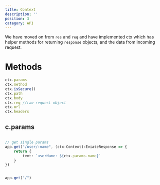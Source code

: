 ```yaml
---
title: Context
description: ''
position: 3
category: API
---
```


We have moved on from `res` and `req` and have implemented ctx which has helper methods for returning `response` objects, and the data from incoming request.

# Methods

```ts
ctx.params
ctx.method
ctx.isSecure()
ctx.path
ctx.body
ctx.req //raw request object
ctx.url
ctx.headers
```

## c.params

```ts

// get single params 
app.get("/user/:name", (ctx:Context):EviateResponse => {
    return {
        text: `userName: ${ctx.params.name}`
    }
})


app.get("/")